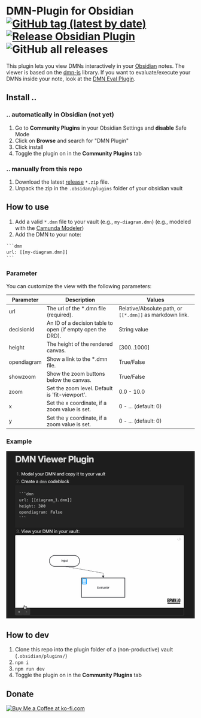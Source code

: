 # DMN-Plugin for Obsidian [![GitHub tag (latest by date)](https://img.shields.io/github/v/tag/joleaf/obsidian-dmn-plugin)](https://github.com/joleaf/obsidian-dmn-plugin/releases) [![Release Obsidian Plugin](https://github.com/joleaf/obsidian-dmn-plugin/actions/workflows/release.yml/badge.svg)](https://github.com/joleaf/obsidian-dmn-plugin/actions/workflows/release.yml) ![GitHub all releases](https://img.shields.io/github/downloads/joleaf/obsidian-dmn-plugin/total)

This plugin lets you view DMNs interactively in your [Obsidian](https://www.obsidian.md) notes.
The viewer is based on the [dmn-js](https://github.com/bpmn-io/dmn-js) library.
If you want to evaluate/execute your DMNs inside your note, look at the [DMN Eval Plugin](https://github.com/joleaf/obsidian-dmn-eval-plugin).


## Install ..

### .. automatically in Obsidian (not yet)

1. Go to **Community Plugins** in your Obsidian Settings and **disable** Safe Mode
2. Click on **Browse** and search for "DMN Plugin"
3. Click install
4. Toggle the plugin on in the **Community Plugins** tab

### .. manually from this repo

1. Download the latest [release](https://github.com/joleaf/obsidian-dmn-plugin/releases) `*.zip` file.
2. Unpack the zip in the `.obsidan/plugins` folder of your obsidian vault

## How to use

1. Add a valid `*.dmn` file to your vault (e.g., `my-diagram.dmn`) (e.g., modeled with
   the [Camunda Modeler](https://camunda.com/de/download/modeler/))
2. Add the DMN to your note:

````
```dmn
url: [[my-diagram.dmn]]
```
````

### Parameter

You can customize the view with the following parameters:

| Parameter   | Description                                                | Values                                                  |
|-------------|------------------------------------------------------------|---------------------------------------------------------|
| url         | The url of the *.dmn file (required).                      | Relative/Absolute path, or `[[*.dmn]]` as markdown link. |
| decisionId  | An ID of a decision table to open (if empty open the DRD). | String value                                            |
| height      | The height of the rendered canvas.                         | [300..1000]                                             |
| opendiagram | Show a link to the *.dmn file.                             | True/False                                              |
| showzoom    | Show the zoom buttons below the canvas.                    | True/False                                              |
| zoom        | Set the zoom level. Default is 'fit-viewport'.             | 0.0 - 10.0                                              |
| x           | Set the x coordinate, if a zoom value is set.              | 0 - ... (default: 0)                                    |
| y           | Set the y coordinate, if a zoom value is set.              | 0 - ... (default: 0)                                    |

### Example

![Example](example/dmn-plugin.gif)

## How to dev

1. Clone this repo into the plugin folder of a (non-productive) vault (`.obsidian/plugins/`)
2. `npm i`
3. `npm run dev`
4. Toggle the plugin on in the **Community Plugins** tab

## Donate

<a href='https://ko-fi.com/joleaf' target='_blank'><img height='35' style='border:0px;height:46px;' src='https://az743702.vo.msecnd.net/cdn/kofi3.png?v=0' border='0' alt='Buy Me a Coffee at ko-fi.com' />
